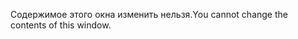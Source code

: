 <span data-ttu-id="da4e2-101">Содержимое этого окна изменить нельзя.</span><span class="sxs-lookup"><span data-stu-id="da4e2-101">You cannot change the contents of this window.</span></span>